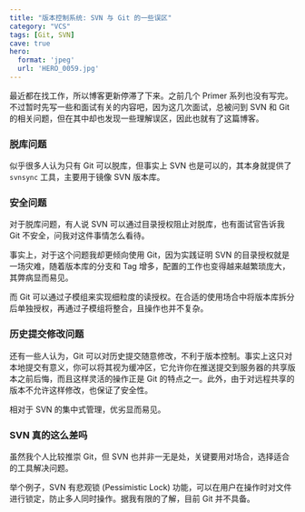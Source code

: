 ```yaml
---
title: "版本控制系统: SVN 与 Git 的一些误区"
category: "VCS"
tags: [Git, SVN]
cave: true
hero:
  format: 'jpeg'
  url: 'HERO_0059.jpg'
---
```

最近都在找工作，所以博客更新停滞了下来。之前几个 Primer 系列也没有写完。不过暂时先写一些和面试有关的内容吧，因为这几次面试，总被问到 SVN 和 Git 的相关问题，但在其中却也发现一些理解误区，因此也就有了这篇博客。

### 脱库问题

似乎很多人认为只有 Git 可以脱库，但事实上 SVN 也是可以的，其本身就提供了 `svnsync` 工具，主要用于镜像 SVN 版本库。

### 安全问题

对于脱库问题，有人说 SVN 可以通过目录授权阻止对脱库，也有面试官告诉我 Git 不安全，问我对这件事情怎么看待。

事实上，对于这个问题我却更倾向使用 Git，因为实践证明 SVN 的目录授权就是一场灾难，随着版本库的分支和 Tag 增多，配置的工作也变得越来越繁琐庞大，其弊病显而易见。

而 Git 可以通过子模组来实现细粒度的读授权。在合适的使用场合中将版本库拆分后单独授权，再通过子模组将整合，且操作也并不复杂。

### 历史提交修改问题

还有一些人认为，Git 可以对历史提交随意修改，不利于版本控制。事实上这只对本地提交有意义，你可以将其视为缓冲区，它允许你在推送提交到服务器的共享版本之前后悔，而且这样灵活的操作正是 Git 的特点之一。此外，由于对远程共享的版本不允许这样修改，也保证了安全性。

相对于 SVN 的集中式管理，优劣显而易见。

### SVN 真的这么差吗

虽然我个人比较推崇 Git，但 SVN 也并非一无是处，关键要用对场合，选择适合的工具解决问题。

举个例子，SVN 有悲观锁 (Pessimistic Lock) 功能，可以在用户在操作时对文件进行锁定，防止多人同时操作。据我有限的了解，目前 Git 并不具备。
